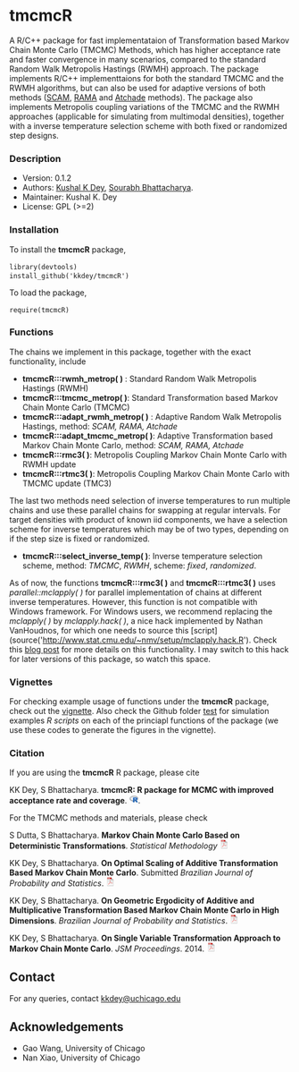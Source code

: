 # tmcmcR

A R/C++ package for fast implementataion of Transformation based Markov Chain Monte Carlo (TMCMC) Methods, which has higher acceptance rate and faster
convergence in many scenarios, compared to the standard Random Walk Metropolis Hastings (RWMH) approach. The package implements R/C++ implementtaions
for both the standard TMCMC and the RWMH algorithms, but can also be used for adaptive versions of both methods ([SCAM](http://link.springer.com/article/10.1007%2FBF02789703), 
[RAMA](http://probability.ca/jeff/ftpdir/adaptex.pdf) and 
[Atchade](https://projecteuclid.org/euclid.bj/1130077595) methods). The package also implements Metropolis coupling variations 
of the TMCMC and the RWMH approaches (applicable for simulating from multimodal densities), together with a inverse temperature selection scheme with both fixed or randomized 
step designs.

### Description

- Version: 0.1.2
- Authors: [Kushal K Dey](http://kkdey.github.io/), [Sourabh Bhattacharya](http://www.isical.ac.in/~biru/sb.html).
- Maintainer: Kushal K. Dey
- License: GPL (>=2)

### Installation

To install the **tmcmcR** package, 

```
library(devtools)
install_github('kkdey/tmcmcR')
```

To load the package,

```
require(tmcmcR)
```
### Functions

The chains we implement in this package, together with the exact functionality, include

- **tmcmcR:::rwmh_metrop( )** : Standard Random Walk Metropolis Hastings (RWMH)
- **tmcmcR:::tmcmc_metrop( )**: Standard Transformation based Markov Chain Monte Carlo (TMCMC)
- **tmcmcR:::adapt_rwmh_metrop( )** : Adaptive Random Walk Metropolis Hastings, method: *SCAM, RAMA, Atchade*
- **tmcmcR:::adapt_tmcmc_metrop( )**: Adaptive Transformation based Markov Chain Monte Carlo, method: *SCAM, RAMA, Atchade*
- **tmcmcR:::rmc3( )**: Metropolis Coupling Markov Chain Monte Carlo with RWMH update 
- **tmcmcR:::rtmc3( )**: Metropolis Coupling Markov Chain Monte Carlo with TMCMC update (TMC3)

The last two methods need selection of inverse temperatures to run multiple chains and use these parallel chains for swapping
at regular intervals. For target densities with product of known iid components, we have a selection scheme for inverse temperatures
which may be of two types, depending on if the step size is fixed or randomized.

- **tmcmcR:::select_inverse_temp( )**: Inverse temperature selection scheme, method: *TMCMC*, *RWMH*, scheme: *fixed*, *randomized*.

As of now, the functions **tmcmcR:::rmc3( )** and **tmcmcR:::rtmc3( )** uses *parallel::mclapply( )* for parallel implementation of chains at different inverse temperatures. However, this function is not compatible with Windows framework. For Windows users, we recommend replacing the *mclapply( )* by *mclapply.hack( )*, a nice hack implemented by Nathan VanHoudnos, for which one needs to source this [script](source('http://www.stat.cmu.edu/~nmv/setup/mclapply.hack.R'). Check this [blog post](http://www.r-bloggers.com/implementing-mclapply-on-windows-a-primer-on-embarrassingly-parallel-computation-on-multicore-systems-with-r/) for more details on this functionality. I may switch to this hack for later versions of this package, so watch this space. 

### Vignettes

For checking example usage of functions under the **tmcmcR** package, check out the [ vignette](https://rpubs.com/kkdey/132392).
Also check the Github folder [test](https://github.com/kkdey/tmcmcR/tree/master/test) for simulation examples *R scripts* on each of the princiapl functions of the package (we use these codes to generate the figures in the vignette).

### Citation

If you are using the **tmcmcR** R package, please cite 

KK Dey, S Bhattacharya. **tmcmcR: R package for MCMC with improved acceptance rate and coverage**. [![RPubs doc](icons/R-icon.png)](http://rpubs.com/kkdey/132392).

For the TMCMC methods and materials, please check

S Dutta, S Bhattacharya. **Markov Chain Monte Carlo Based on Deterministic Transformations**. *Statistical Methodology* [![pdf](icons/pdf-icon.png)](http://www.sciencedirect.com/science/article/pii/S1572312713000683)

KK Dey, S Bhattacharya. **On Optimal Scaling of Additive Transformation Based Markov Chain Monte Carlo**. Submitted *Brazilian Journal of Probability and Statistics*. [![pdf](icons/pdf-icon.png)](http://arxiv.org/pdf/1307.1446v4.pdf)

KK Dey, S Bhattacharya. **On Geometric Ergodicity of Additive and Multiplicative Transformation Based Markov Chain Monte Carlo in High Dimensions**. *Brazilian Journal of Probability and Statistics*. [![pdf](icons/pdf-icon.png)](http://imstat.org/bjps/papers/BJPS295.pdf)

KK Dey, S Bhattacharya. **On Single Variable Transformation Approach to Markov Chain Monte Carlo**. *JSM Proceedings*. 2014.  [![pdf](icons/pdf-icon.png)](http://arxiv.org/abs/1408.6667)

## Contact

For any queries, contact [kkdey@uchicago.edu](kkdey@uchicago.edu)

## Acknowledgements

- Gao Wang, University of Chicago
- Nan Xiao, University of Chicago





